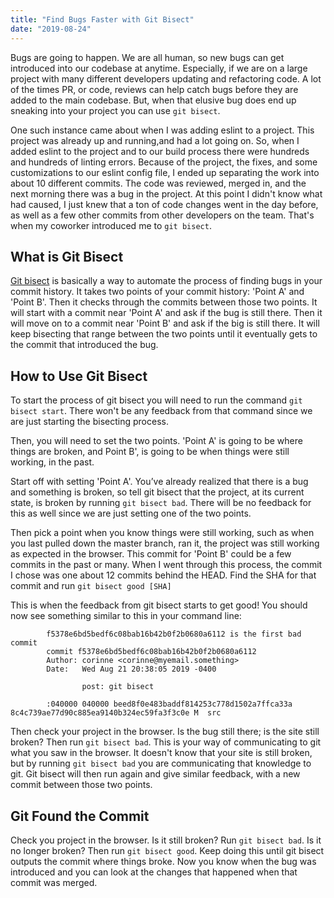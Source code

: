 ```yaml
---
title: "Find Bugs Faster with Git Bisect"
date: "2019-08-24"
---
```


Bugs are going to happen. We are all human, so new bugs can get introduced into our codebase at anytime. Especially, if we are on a large project with many different developers updating and refactoring code. A lot of the times PR, or code, reviews can help catch bugs before they are added to the main codebase. But, when that elusive bug does end up sneaking into your project you can use `git bisect`.

One such instance came about when I was adding eslint to a project. This project was already up and running,and had a lot going on. So, when I added eslint to the project and to our build process there were hundreds and hundreds of linting errors. Because of the project, the fixes, and some customizations to our eslint config file, I ended up separating the work into about 10 different commits. The code was reviewed, merged in, and the next morning there was a bug in the project. At this point I didn't know what had caused, I just knew that a ton of code changes went in the day before, as well as a few other commits from other developers on the team. That's when my coworker introduced me to `git bisect`. 

## What is Git Bisect
[Git bisect]((https://git-scm.com/docs/git-bisect)) is basically a way to automate the process of finding bugs in your commit history. It takes two points of your commit history: 'Point A' and 'Point B'. Then it checks through the commits between those two points. It will start with a commit near 'Point A' and ask if the bug is still there. Then it will move on to a commit near 'Point B' and ask if the big is still there. It will keep bisecting that range between the two points until it eventually gets to the commit that introduced the bug.

## How to Use Git Bisect
To start the process of git bisect you will need to run the command `git bisect start`. There won't be any feedback from that command since we are just starting the bisecting process.

Then, you will need to set the two points. 'Point A' is going to be where things are broken, and Point B', is going to be when things were still working, in the past.  

Start off with setting 'Point A'. You’ve already realized that there is a bug and something is broken, so tell git bisect that the project, at its current state, is broken by running `git bisect bad`. There will be no feedback for this as well since we are just setting one of the two points.

Then pick a point when you know things were still working, such as when you last pulled down the master branch, ran it, the project was still working as expected in the browser. This commit for 'Point B' could be a few commits in the past or many. When I went through this process, the commit I chose was one about 12 commits behind the HEAD. Find the SHA for that commit and run `git bisect good [SHA]`

This is when the feedback from git bisect starts to get good! You should now see something similar to this in your command line:

```
		f5378e6bd5bedf6c08bab16b42b0f2b0680a6112 is the first bad commit
		commit f5378e6bd5bedf6c08bab16b42b0f2b0680a6112
		Author: corinne <corinne@myemail.something>
		Date:   Wed Aug 21 20:38:05 2019 -0400

				post: git bisect

		:040000 040000 beed8f0e483baddf814253c778d1502a7ffca33a 8c4c739ae77d90c885ea9140b324ec59fa3f3c0e M	src
```

Then check your project in the browser. Is the bug still there; is the site still broken? Then run `git bisect bad`. This is your way of communicating to git what you saw in the browser. It doesn't know that your site is still broken, but by running `git bisect bad` you are communicating that knowledge to git. Git bisect will then run again and give similar feedback, with a new commit between those two points.

## Git Found the Commit
Check you project in the browser. Is it still broken? Run `git bisect bad`. Is it no longer broken? Then run `git bisect good`. Keep doing this until git bisect outputs the commit where things broke. Now you know when the bug was introduced and you can look at the changes that happened when that commit was merged.